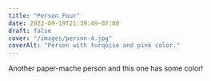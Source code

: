 ```yaml
---
title: "Person Four"
date: 2022-09-19T21:39:49-07:00
draft: false
cover: "/images/person-4.jpg"
coverAlt: "Person with turqoise and pink color."
---
```


Another paper-mache person and this one has some color! 
